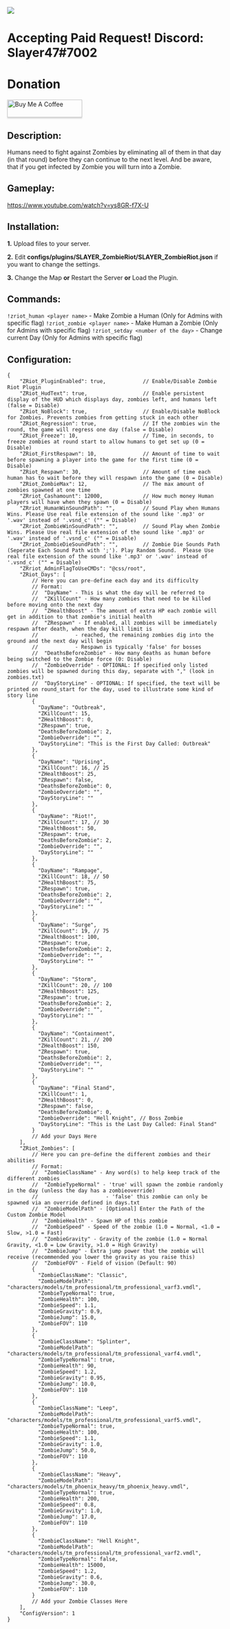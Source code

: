 ![](https://img.shields.io/github/downloads/zakriamansoor47/SLAYER_ZombieRiot/total?style=for-the-badge)

# Accepting Paid Request! Discord: Slayer47#7002
# Donation
<a href="https://www.buymeacoffee.com/slayer47" target="_blank"><img src="https://www.buymeacoffee.com/assets/img/custom_images/orange_img.png" alt="Buy Me A Coffee" style="height: 41px !important;width: 174px !important;box-shadow: 0px 3px 2px 0px rgba(190, 190, 190, 0.5) !important;-webkit-box-shadow: 0px 3px 2px 0px rgba(190, 190, 190, 0.5) !important;" ></a>

## Description:
Humans need to fight against Zombies by eliminating all of them in that day (in that round) before they can continue to the next level. And be aware, that if you get infected by Zombie you will turn into a Zombie.

## Gameplay:
https://www.youtube.com/watch?v=ys8GR-f7X-U

## Installation:
**1.** Upload files to your server.

**2.** Edit **configs/plugins/SLAYER_ZombieRiot/SLAYER_ZombieRiot.json** if you want to change the settings.

**3.** Change the Map **or** Restart the Server **or** Load the Plugin.


## Commands:
`!zriot_human <player name>` - Make Zombie a Human (Only for Admins with specific flag)
`!zriot_zombie <player name>` - Make Human a Zombie (Only for Admins with specific flag)
`!zriot_setday <number of the day>` - Change current Day (Only for Admins with specific flag)

## Configuration:
```
{
	"ZRiot_PluginEnabled": true,			// Enable/Disable Zombie Riot Plugin
	"ZRiot_HudText": true,					// Enable persistent display of the HUD which displays day, zombies left, and humans left (false = Disable)
	"ZRiot_NoBlock": true,					// Enable/Disable NoBlock for Zombies. Prevents zombies from getting stuck in each other
	"ZRiot_Regression": true,				// If the zombies win the round, the game will regress one day (false = Disable)
	"ZRiot_Freeze": 10,						// Time, in seconds, to freeze zombies at round start to allow humans to get set up (0 = Disable)
	"ZRiot_FirstRespawn": 10,				// Amount of time to wait before spawning a player into the game for the first time (0 = Disable)
	"ZRiot_Respawn": 30,					// Amount of time each human has to wait before they will respawn into the game (0 = Disable)
	"ZRiot_ZombieMax": 12,					// The max amount of zombies spawned at one time
	"ZRriot_Cashamount": 12000,				// How much money Human players will have when they spawn (0 = Disable)
    "ZRriot_HumanWinSoundPath": "",			// Sound Play when Humans Wins. Please Use real file extension of the sound like '.mp3' or '.wav' instead of '.vsnd_c' ("" = Disable)
    "ZRriot_ZombieWinSoundPath": "",		// Sound Play when Zombie Wins. Please Use real file extension of the sound like '.mp3' or '.wav' instead of '.vsnd_c' ("" = Disable)
    "ZRriot_ZombieDieSoundPath": "",		// Zombie Die Sounds Path (Seperate Each Sound Path with ';'). Play Random Sound.  Please Use real file extension of the sound like '.mp3' or '.wav' instead of '.vsnd_c' ("" = Disable)
    "ZRriot_AdminFlagToUseCMDs": "@css/root",
	"ZRiot_Days": [
		// Here you can pre-define each day and its difficulty
		// Format:
		//  "DayName" - This is what the day will be referred to
		//	"ZKillCount" - How many zombies that need to be killed before moving onto the next day
		//	"ZHealthBoost" - The amount of extra HP each zombie will get in addition to that zombie's initial health
		//	"ZRespawn" - If enabled, all zombies will be immediately respawn after death, when the day kill limit is
		//	          - reached, the remaining zombies dig into the ground and the next day will begin
		//            - Respawn is typically 'false' for bosses
		//	"DeathsBeforeZombie" - How many deaths as human before being switched to the Zombie force (0: Disable)
		//	"ZombieOverride" - OPTIONAL: If specified only listed zombies will be spawned during this day, separate with "," (look in zombies.txt)
		//	"DayStoryLine" - OPTIONAL: If specified, the text will be printed on round_start for the day, used to illustrate some kind of story line
		{
		  "DayName": "Outbreak",
		  "ZKillCount": 15,
		  "ZHealthBoost": 0,
		  "ZRespawn": true,
		  "DeathsBeforeZombie": 2,
		  "ZombieOverride": "",
		  "DayStoryLine": "This is the First Day Called: Outbreak"
		},
		{
		  "DayName": "Uprising",
		  "ZKillCount": 16, // 25
		  "ZHealthBoost": 25,
		  "ZRespawn": false,
		  "DeathsBeforeZombie": 0,
		  "ZombieOverride": "",
		  "DayStoryLine": ""
		},
		{
		  "DayName": "Riot!",
		  "ZKillCount": 17, // 30
		  "ZHealthBoost": 50,
		  "ZRespawn": true,
		  "DeathsBeforeZombie": 2,
		  "ZombieOverride": "",
		  "DayStoryLine": ""
		},
		{
		  "DayName": "Rampage",
		  "ZKillCount": 18, // 50
		  "ZHealthBoost": 75,
		  "ZRespawn": true,
		  "DeathsBeforeZombie": 2,
		  "ZombieOverride": "",
		  "DayStoryLine": ""
		},
		{
		  "DayName": "Surge",
		  "ZKillCount": 19, // 75
		  "ZHealthBoost": 100,
		  "ZRespawn": true,
		  "DeathsBeforeZombie": 2,
		  "ZombieOverride": "",
		  "DayStoryLine": ""
		},
		{
		  "DayName": "Storm",
		  "ZKillCount": 20, // 100
		  "ZHealthBoost": 125,
		  "ZRespawn": true,
		  "DeathsBeforeZombie": 2,
		  "ZombieOverride": "",
		  "DayStoryLine": ""
		},
		{
		  "DayName": "Containment",
		  "ZKillCount": 21, // 200
		  "ZHealthBoost": 150,
		  "ZRespawn": true,
		  "DeathsBeforeZombie": 2,
		  "ZombieOverride": "",
		  "DayStoryLine": ""
		},
		{
		  "DayName": "Final Stand",
		  "ZKillCount": 1,
		  "ZHealthBoost": 0,
		  "ZRespawn": false,
		  "DeathsBeforeZombie": 0,
		  "ZombieOverride": "Hell Knight", // Boss Zombie
		  "DayStoryLine": "This is the Last Day Called: Final Stand"
		}
		// Add your Days Here
	],
	"ZRiot_Zombies": [
		// Here you can pre-define the different zombies and their abilities
		// Format:
		//	"ZombieClassName" - Any word(s) to help keep track of the different zombies
		//	"ZombieTypeNormal" - 'true' will spawn the zombie randomly in the day (unless the day has a zombieoverride)
		//	       				- 'false' this zombie can only be spawned via an override defined in days.txt
		//	"ZombieModelPath" - [Optional] Enter the Path of the Custom Zombie Model
		//	"ZombieHealth" - Spawn HP of this zombie
		//	"ZombieSpeed" - Speed of the zombie (1.0 = Normal, <1.0 = Slow, >1.0 = Fast)
		//	"ZombieGravity" - Gravity of the zombie (1.0 = Normal Gravity, <1.0 = Low Gravity, >1.0 = High Gravity)
		//	"ZombieJump" - Extra jump power that the zombie will receive (recommended you lower the gravity as you raise this)
		//	"ZombieFOV" - Field of vision (Default: 90)
		{
		  "ZombieClassName": "Classic",
		  "ZombieModelPath": "characters/models/tm_professional/tm_professional_varf3.vmdl",
		  "ZombieTypeNormal": true,
		  "ZombieHealth": 100,
		  "ZombieSpeed": 1.1,
		  "ZombieGravity": 0.9,
		  "ZombieJump": 15.0,
		  "ZombieFOV": 110
		},
		{
		  "ZombieClassName": "Splinter",
		  "ZombieModelPath": "characters/models/tm_professional/tm_professional_varf4.vmdl",
		  "ZombieTypeNormal": true,
		  "ZombieHealth": 90,
		  "ZombieSpeed": 1.2,
		  "ZombieGravity": 0.95,
		  "ZombieJump": 10.0,
		  "ZombieFOV": 110
		},
		{
		  "ZombieClassName": "Leep",
		  "ZombieModelPath": "characters/models/tm_professional/tm_professional_varf5.vmdl",
		  "ZombieTypeNormal": true,
		  "ZombieHealth": 100,
		  "ZombieSpeed": 1.1,
		  "ZombieGravity": 1.0,
		  "ZombieJump": 50.0,
		  "ZombieFOV": 110
		},
		{
		  "ZombieClassName": "Heavy",
		  "ZombieModelPath": "characters/models/tm_phoenix_heavy/tm_phoenix_heavy.vmdl",
		  "ZombieTypeNormal": true,
		  "ZombieHealth": 200,
		  "ZombieSpeed": 0.8,
		  "ZombieGravity": 1.0,
		  "ZombieJump": 17.0,
		  "ZombieFOV": 110
		},
		{
		  "ZombieClassName": "Hell Knight",
		  "ZombieModelPath": "characters/models/tm_professional/tm_professional_varf2.vmdl",
		  "ZombieTypeNormal": false,
		  "ZombieHealth": 15000,
		  "ZombieSpeed": 1.2,
		  "ZombieGravity": 0.6,
		  "ZombieJump": 30.0,
		  "ZombieFOV": 110
		}
		// Add your Zombie Classes Here
	],
	"ConfigVersion": 1
}
```
